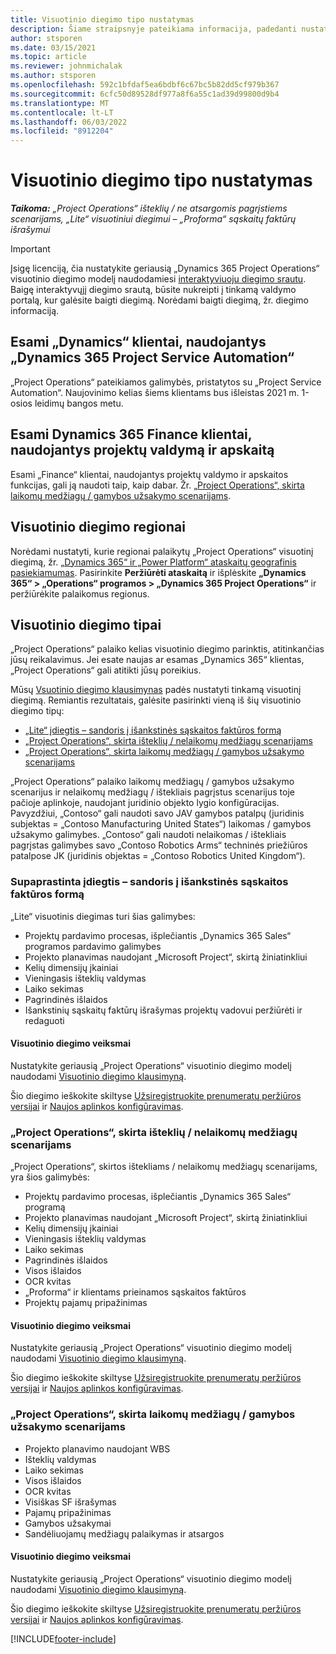 ```yaml
---
title: Visuotinio diegimo tipo nustatymas
description: Šiame straipsnyje pateikiama informacija, padedanti nustatyti tinkamą įmonės "Project" operacijų diegimo tipą.
author: stsporen
ms.date: 03/15/2021
ms.topic: article
ms.reviewer: johnmichalak
ms.author: stsporen
ms.openlocfilehash: 592c1bfdaf5ea6bdbf6c67bc5b82dd5cf979b367
ms.sourcegitcommit: 6cfc50d89528df977a8f6a55c1ad39d99800d9b4
ms.translationtype: MT
ms.contentlocale: lt-LT
ms.lasthandoff: 06/03/2022
ms.locfileid: "8912204"
---
```

# <a name="determine-your-deployment-type"></a>Visuotinio diegimo tipo nustatymas

_**Taikoma:** „Project Operations“ išteklių / ne atsargomis pagrįstiems scenarijams, „Lite“ visuotiniui diegimui – „Proforma“ sąskaitų faktūrų išrašymui_

> [!IMPORTANT]
> Įsigę licenciją, čia nustatykite geriausią „Dynamics 365 Project Operations“ visuotinio diegimo modelį naudodamiesi [interaktyviuoju diegimo srautu](https://aka.ms/provisionprojectoperations).
> Baigę interaktyvųjį diegimo srautą, būsite nukreipti į tinkamą valdymo portalą, kur galėsite baigti diegimą. Norėdami baigti diegimą, žr. diegimo informaciją.


## <a name="existing-customers-of-dynamics-using-dynamics-365-project-service-automation"></a>Esami „Dynamics“ klientai, naudojantys „Dynamics 365 Project Service Automation“
„Project Operations“ pateikiamos galimybės, pristatytos su „Project Service Automation“. Naujovinimo kelias šiems klientams bus išleistas 2021 m. 1-osios leidimų bangos metu.

## <a name="existing-customers-of-dynamics-365-finance-using-project-management-and-accounting"></a>Esami Dynamics 365 Finance klientai, naudojantys projektų valdymą ir apskaitą 

Esami „Finance“ klientai, naudojantys projektų valdymo ir apskaitos funkcijas, gali ją naudoti taip, kaip dabar. Žr. [„Project Operations“, skirta laikomų medžiagų / gamybos užsakymo scenarijams](#pma).


## <a name="deployment-regions"></a>Visuotinio diegimo regionai
Norėdami nustatyti, kurie regionai palaikytų „Project Operations“ visuotinį diegimą, žr. [„Dynamics 365“ ir „Power Platform“ ataskaitų geografinis pasiekiamumas](https://dynamics.microsoft.com/en-us/geographic-availability/). Pasirinkite **Peržiūrėti ataskaitą** ir išplėskite **„Dynamics 365“ > „Operations“ programos > „Dynamics 365 Project Operations“** ir peržiūrėkite palaikomus regionus.

## <a name="deployment-types"></a>Visuotinio diegimo tipai
„Project Operations“ palaiko kelias visuotinio diegimo parinktis, atitinkančias jūsų reikalavimus. Jei esate naujas ar esamas „Dynamics 365“ klientas, „Project Operations“ gali atitikti jūsų poreikius.

Mūsų [Vsuotinio diegimo klausimynas](https://aka.ms/provisionprojectoperations) padės nustatyti tinkamą visuotinį diegimą. Remiantis rezultatais, galėsite pasirinkti vieną iš šių visuotinio diegimo tipų:

- [„Lite“ įdiegtis – sandoris į išankstinės sąskaitos faktūros formą](#lite)
- [„Project Operations“, skirta išteklių / nelaikomų medžiagų scenarijams](#integrated)
- [„Project Operations“, skirta laikomų medžiagų / gamybos užsakymo scenarijams](#pma)

„Project Operations“ palaiko laikomų medžiagų / gamybos užsakymo scenarijus ir nelaikomų medžiagų / ištekliais pagrįstus scenarijus toje pačioje aplinkoje, naudojant juridinio objekto lygio konfigūracijas. Pavyzdžiui, „Contoso“ gali naudoti savo JAV gamybos patalpų (juridinis subjektas = „Contoso Manufacturing United States“) laikomas / gamybos užsakymo galimybes. „Contoso“ gali naudoti nelaikomas / ištekliais pagrįstas galimybes savo „Contoso Robotics Arms“ techninės priežiūros patalpose JK (juridinis objektas = „Contoso Robotics United Kingdom“).

### <a name="lite-deployment---deal-to-proforma-invoicing"></a><a  name="lite"></a>Supaprastinta įdiegtis – sandoris į išankstinės sąskaitos faktūros formą

„Lite“ visuotinis diegimas turi šias galimybes:

- Projektų pardavimo procesas, išplečiantis „Dynamics 365 Sales“ programos pardavimo galimybes
- Projekto planavimas naudojant „Microsoft Project“, skirtą žiniatinkliui
- Kelių dimensijų įkainiai
- Vieningasis išteklių valdymas
- Laiko sekimas
- Pagrindinės išlaidos
- Išankstinių sąskaitų faktūrų išrašymas projektų vadovui peržiūrėti ir redaguoti 

#### <a name="deployment-steps"></a>Visuotinio diegimo veiksmai
Nustatykite geriausią „Project Operations“ visuotinio diegimo modelį naudodami [Visuotinio diegimo klausimyną](https://aka.ms/provisionprojectoperations).

Šio diegimo ieškokite skiltyse [Užsiregistruokite prenumeratų peržiūros versijai](lite-preview-subscription-sign-up.md) ir [Naujos aplinkos konfigūravimas](lite-deployment.md). 


### <a name="project-operations-for-resourcenon-stocked-scenarios"></a><a name="integrated"></a>„Project Operations“, skirta išteklių / nelaikomų medžiagų scenarijams
„Project Operations“, skirtos ištekliams / nelaikomų medžiagų scenarijams, yra šios galimybės:
 
- Projektų pardavimo procesas, išplečiantis „Dynamics 365 Sales“ programą
- Projekto planavimas naudojant „Microsoft Project“, skirtą žiniatinkliui
- Kelių dimensijų įkainiai
- Vieningasis išteklių valdymas
- Laiko sekimas
- Pagrindinės išlaidos
- Visos išlaidos
- OCR kvitas
- „Proforma“ ir klientams prieinamos sąskaitos faktūros 
- Projektų pajamų pripažinimas

#### <a name="deployment-steps"></a>Visuotinio diegimo veiksmai
Nustatykite geriausią „Project Operations“ visuotinio diegimo modelį naudodami [Visuotinio diegimo klausimyną](https://aka.ms/provisionprojectoperations).

Šio diegimo ieškokite skiltyse [Užsiregistruokite prenumeratų peržiūros versijai](resource-sign-up-preview-subscription.md) ir [Naujos aplinkos konfigūravimas](resource-provision-new-environment.md). 


### <a name="project-operations-for-stockedproduction-order-scenarios"></a><a name="pma"></a>„Project Operations“, skirta laikomų medžiagų / gamybos užsakymo scenarijams

- Projekto planavimo naudojant WBS
- Išteklių valdymas
- Laiko sekimas
- Visos išlaidos
- OCR kvitas
- Visiškas SF išrašymas
- Pajamų pripažinimas
- Gamybos užsakymai
- Sandėliuojamų medžiagų palaikymas ir atsargos

#### <a name="deployment-steps"></a>Visuotinio diegimo veiksmai
Nustatykite geriausią „Project Operations“ visuotinio diegimo modelį naudodami [Visuotinio diegimo klausimyną](https://aka.ms/provisionprojectoperations).

Šio diegimo ieškokite skiltyse [Užsiregistruokite prenumeratų peržiūros versijai](/dynamics365/fin-ops-core/dev-itpro/dev-tools/sign-up-preview-subscription?toc=%2fdynamics365%2ffinance%2ftoc.json) ir [Naujos aplinkos konfigūravimas](/dynamics365/fin-ops-core/dev-itpro/deployment/deploy-demo-environment?toc=%2fdynamics365%2ffinance%2ftoc.json). 



[!INCLUDE[footer-include](../includes/footer-banner.md)]